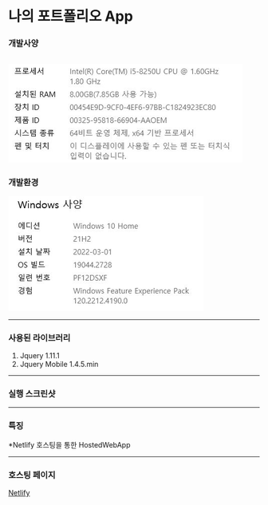 # 나의 포트폴리오 App    

### 개발사양
![Spec](/IMG/Spec.JPG)
---
### 개발환경
![OS](/IMG/OS.JPG)    

---
### 사용된 라이브러리    
1. Jquery 1.11.1
2. Jquery Mobile 1.4.5.min

---
### 실행 스크린샷    

---
### 특징

*Netlify 호스팅을 통한 HostedWebApp

---
### 호스팅 페이지
[Netlify](https://642f2bfc24e80a05334ded69--gorgeous-kangaroo-075086.netlify.app)
